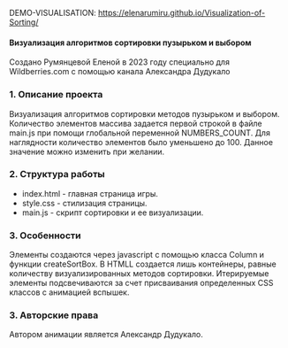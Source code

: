 DEMO-VISUALISATION: https://elenarumiru.github.io/Visualization-of-Sorting/

#### Визуализация алгоритмов сортировки пузырьком и выбором
Создано Румянцевой Еленой в 2023 году
специально для Wildberries.com
с помощью канала Александра Дудукало

### 1. Описание проекта
Визуализация алгоритмов сортировки методов пузырьком и выбором.
Количество элементов массива задается первой строкой в файле main.js при помощи глобальной переменной NUMBERS_COUNT. 
Для наглядности количество элементов было уменьшено до 100.
Данное значение можно изменить при желании.

### 2. Структура работы
- index.html - главная страница игры.
- style.css - стилизация страницы.
- main.js - скрипт сортировки и ее визуализации.


### 3. Особенности
Элементы создаются через javascript  c помощью класса Column и функции createSortBox.
В HTMLL создается лишь контейнеры, равные количеству визуализированных методов сортировки.
Итерируемые элементы подсвечиваются за счет присваивания определенных CSS классов с анимацией вспышек.

### 3. Авторские права
Автором анимации является Александр Дудукало.
